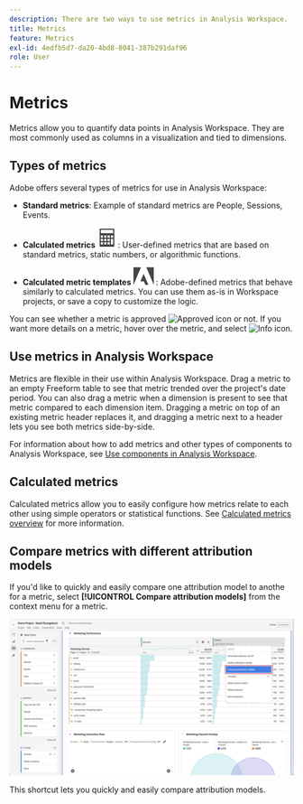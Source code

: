 ```yaml
---
description: There are two ways to use metrics in Analysis Workspace.
title: Metrics
feature: Metrics
exl-id: 4edfb5d7-da20-4bd8-8041-387b291daf96
role: User
---
```

# Metrics

Metrics allow you to quantify data points in Analysis Workspace. They are most commonly used as columns in a visualization and tied to dimensions.

## Types of metrics

Adobe offers several types of metrics for use in Analysis Workspace:


* **Standard metrics**: Example of standard metrics are People, Sessions, Events.

* **Calculated metrics** ![Calculator](/help/assets/icons/Calculator.svg): User-defined metrics that are based on standard metrics, static numbers, or algorithmic functions.

* **Calculated metric templates**  ![AdobeLogoSmall](/help/assets/icons/AdobeLogoSmall.svg) : Adobe-defined metrics that behave similarly to calculated metrics. You can use them as-is in Workspace projects, or save a copy to customize the logic.

You can see whether a metric is approved ![Approved icon](https://spectrum.adobe.com/static/icons/ui_18/CheckmarkSize100.svg)  or not. If you want more details on a metric, hover over the metric, and select ![Info icon](https://spectrum.adobe.com/static/icons/workflow_18/Smock_InfoOutline_18_N.svg).



## Use metrics in Analysis Workspace

Metrics are flexible in their use within Analysis Workspace. Drag a metric to an empty Freeform table to see that metric trended over the project's date period. You can also drag a metric when a dimension is present to see that metric compared to each dimension item. Dragging a metric on top of an existing metric header replaces it, and dragging a metric next to a header lets you see both metrics side-by-side.

For information about how to add metrics and other types of components to Analysis Workspace, see [Use components in Analysis Workspace](/help/components/use-components-in-workspace.md).

## Calculated metrics

Calculated metrics allow you to easily configure how metrics relate to each other using simple operators or statistical functions. See [Calculated metrics overview](/help/components/calc-metrics/calc-metr-overview.md) for more information.

<!--

There are several ways to create calculated metrics. See [Create calculated metrics]()

### Create calculated metrics for all projects

You can use the calculated metric builder to create calculated metrics. When created in this way, calculated metrics are available in the component list and can then be used in projects throughout your organization. 

For information about how to access the calculated metrics builder, see [Build metrics](/help/components/calc-metrics/cm-workflow/cm-build-metrics.md).

### Create calculated metrics for a single project

You can create quick calculated metrics that are available only for the project where they were created.

To create a calculated metric for a single project:

1. In Analysis Workspace, open the project where you want to create the calculated metric.

1. In a freeform table, select **[!UICONTROL Create metric from selection]** from the context menu in a column header.

   ![Workspace panel highlighting Create from selection](assets/create-metric-from-selection.png)

1. To create a calculated metric for this project only, choose from the following options:

   * [!UICONTROL **Divide**]
   
   * [!UICONTROL **Subtract**]

   * [!UICONTROL **Add**]

   * [!UICONTROL **Multiply**]

   Or, to open the calculated metric builder and create the calculated metric for all projects, select [!UICONTROL **Open in Calculated Metric Builder**], then continue with [Build metrics](/help/components/calc-metrics/cm-workflow/cm-build-metrics.md).


<!-- This video really shows an AA example using hits, etc.  Not suitable for CJA... >
+++ See the following video on how to create an implementation-less calculated metric from within Analysis Workspace.

[Calculated Metrics: Implementation-less metrics](https://experienceleague.adobe.com/docs/analytics-learn/tutorials/components/calculated-metrics/calculated-metrics-implementationless-metrics.html) (3:42)


>[!VIDEO](https://video.tv.adobe.com/v/25407/?quality=12)

+++

-->

## Compare metrics with different attribution models

If you'd like to quickly and easily compare one attribution model to anothe for a metric, select **[!UICONTROL Compare attribution models]** from the context menu for a metric.

![Workspace panel highlighting Compare attribution models](assets/compare-attribution.png)

This shortcut lets you quickly and easily compare attribution models.
